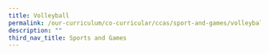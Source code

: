 ```yaml
---
title: Volleyball
permalink: /our-curriculum/co-curricular/ccas/sport-and-games/volleyball/
description: ""
third_nav_title: Sports and Games
---
```

